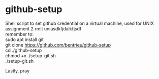 # github-setup
Shell script to set github credential on a virtual machine, used for UNIX assignment 2 rmit uniasdkfjdalkfjsdf
<br>
remember to: <br>
sudo apt install git<br>
git clone https://github.com/bentrieu/github-setup<br>
cd ./github-setup<br>
chmod +x ./setup-git.sh<br>
./setup-git.sh<br>

Lastly, pray

